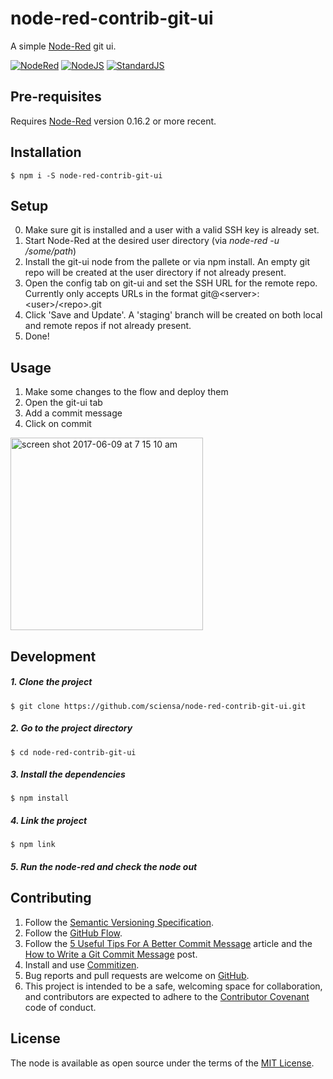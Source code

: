 # node-red-contrib-git-ui

A simple [Node-Red](http://nodered.org) git ui.

[![NodeRed](https://img.shields.io/badge/Node--Red-0.16.2-red.svg)](http://nodered.org)
[![NodeJS](https://img.shields.io/badge/Node.js-6.10.2-brightgreen.svg)](https://nodejs.org)
[![StandardJS](https://img.shields.io/badge/code_style-standard-brightgreen.svg)](https://standardjs.com)

## Pre-requisites

Requires [Node-Red](http://nodered.org) version 0.16.2 or more recent.

## Installation

    $ npm i -S node-red-contrib-git-ui

## Setup

0. Make sure git is installed and a user with a valid SSH key is already set.
1. Start Node-Red at the desired user directory (via *node-red -u /some/path*)
2. Install the git-ui node from the pallete or via npm install. An empty git repo will be created at the user directory if not already present.
3. Open the config tab on git-ui and set the SSH URL for the remote repo. Currently only accepts URLs in the format git@\<server\>:\<user\>/\<repo\>.git
4. Click 'Save and Update'. A 'staging' branch will be created on both local and remote repos if not already present.
5. Done!

## Usage

1. Make some changes to the flow and deploy them
2. Open the git-ui tab
3. Add a commit message
4. Click on commit

<img width="308" alt="screen shot 2017-06-09 at 7 15 10 am" src="https://user-images.githubusercontent.com/361140/26971414-6ea1967c-4ce3-11e7-90da-721aeaf2eed0.png">

## Development

##### 1. Clone the project

    $ git clone https://github.com/sciensa/node-red-contrib-git-ui.git

##### 2. Go to the project directory

    $ cd node-red-contrib-git-ui

##### 3. Install the dependencies

    $ npm install

##### 4. Link the project

    $ npm link
    
##### 5. Run the node-red and check the node out

## Contributing

1. Follow the [Semantic Versioning Specification](http://semver.org/).
2. Follow the [GitHub Flow](https://guides.github.com/introduction/flow/).
3. Follow the [5 Useful Tips For A Better Commit Message](https://robots.thoughtbot.com/5-useful-tips-for-a-better-commit-message) article and the [How to Write a Git Commit Message](http://chris.beams.io/posts/git-commit/) post.
4. Install and use [Commitizen](http://commitizen.github.io/cz-cli/).
5. Bug reports and pull requests are welcome on [GitHub](https://github.com/sciensa/node-red-contrib-git-ui/issues).
6. This project is intended to be a safe, welcoming space for collaboration, and contributors are expected to adhere to the [Contributor Covenant](http://contributor-covenant.org) code of conduct.

## License

The node is available as open source under the terms of the [MIT License](http://opensource.org/licenses/MIT).
